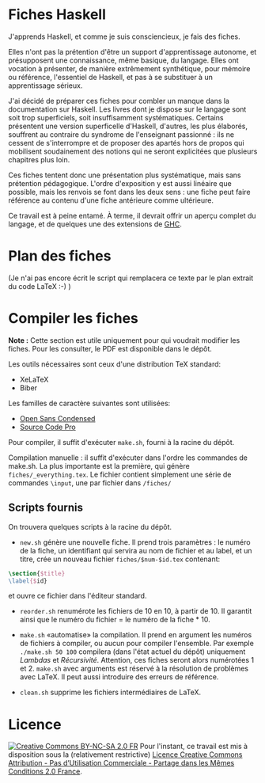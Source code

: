 # Fiches Haskell

J'apprends Haskell, et comme je suis consciencieux, je fais des fiches.

Elles n'ont pas la prétention d'être un support d'apprentissage autonome, et présupposent une connaissance, même basique, du langage. Elles ont vocation à présenter, de manière extrêmement synthétique, pour mémoire ou référence, l'essentiel de Haskell, et pas à se substituer à un apprentissage sérieux.

J'ai décidé de préparer ces fiches pour combler un manque dans la documentation sur Haskell. Les livres dont je dispose sur le langage sont soit trop superficiels, soit insuffisamment systématiques. Certains présentent une version superficelle d'Haskell, d'autres, les plus élaborés, souffrent au contraire du syndrome de l'enseignant passionné : ils ne cessent de s'interrompre et de proposer des apartés hors de propos qui mobilisent soudainement des notions qui ne seront explicitées que plusieurs chapitres plus loin.

Ces fiches tentent donc une présentation plus systématique, mais sans prétention pédagogique. L'ordre d'exposition y est aussi linéaire que possible, mais les renvois se font dans les deux sens : une fiche peut faire référence au contenu d'une fiche antérieure comme ultérieure.

Ce travail est à peine entamé. À terme, il devrait offrir un aperçu complet du langage, et de quelques une des extensions de [GHC](https://www.haskell.org/ghc/).

# Plan des fiches

<section id="toc">
(Je n'ai pas encore écrit le script qui remplacera ce texte par le plan extrait du code LaTeX :-) )
</section>

# Compiler les fiches

**Note :** Cette section est utile uniquement pour qui voudrait modifier les fiches. Pour les consulter, le PDF est disponible dans le dépôt.

Les outils nécessaires sont ceux d'une distribution TeX standard:

 - XeLaTeX
 - Biber

Les familles de caractère suivantes sont utilisées:

 - [Open Sans Condensed](https://www.google.com/fonts/specimen/Open+Sans+Condensed)
 - [Source Code Pro](https://adobe-fonts.github.io/source-code-pro/)

Pour compiler, il suffit d'exécuter `make.sh`, fourni à la racine du dépôt.

Compilation manuelle : il suffit d'exécuter dans l'ordre les commandes de make.sh. La plus importante est la première, qui génère `fiches/_everything.tex`. Le fichier contient simplement une série de commandes `\input`, une par fichier dans `/fiches/`

## Scripts fournis

On trouvera quelques scripts à la racine du dépôt.

 - `new.sh` génère une nouvelle fiche. Il prend trois paramètres : le numéro de la fiche, un identifiant qui servira au nom de fichier et au label, et un titre, crée un nouveau fichier `fiches/$num-$id.tex` contenant:

 ~~~latex
 \section{$title}
 \label{$id}
 ~~~

 et ouvre ce fichier dans l'éditeur standard.

 - `reorder.sh` renumérote les fichiers de 10 en 10, à partir de 10. Il garantit ainsi que le numéro du fichier = le numéro de la fiche * 10.

 - `make.sh` «automatise» la compilation. Il prend en argument les numéros de fichiers à compiler, ou aucun pour compiler l'ensemble. Par exemple `./make.sh 50 100` compilera (dans l'état actuel du dépôt) uniquement *Lambdas* et *Récursivité*. Attention, ces fiches seront alors numérotées 1 et 2. `make.sh` avec arguments est réservé à la résolution de problèmes avec LaTeX. Il peut aussi introduire des erreurs de référence.

 - `clean.sh` supprime les fichiers intermédiaires de LaTeX.

# Licence

[![Creative Commons BY-NC-SA 2.0 FR](https://i.creativecommons.org/l/by-nc-sa/2.0/fr/80x15.png)](http://creativecommons.org/licenses/by-nc-sa/2.0/fr/) Pour l'instant, ce travail est mis à disposition sous la (relativement restrictive) [Licence Creative Commons Attribution - Pas d’Utilisation Commerciale - Partage dans les Mêmes Conditions 2.0 France](https://creativecommons.org/licenses/by-nc-sa/2.0/fr/).
